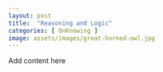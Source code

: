 ```yaml
---
layout: post
title:  "Reasoning and Logic"
categories: [ OnKnowing ]
image: assets/images/great-horned-owl.jpg
---
```

Add content here